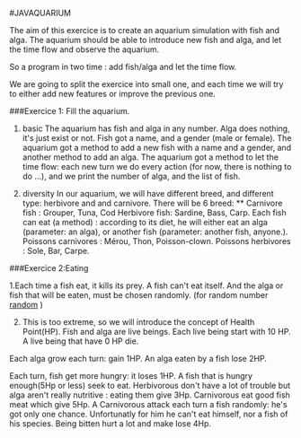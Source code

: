 #JAVAQUARIUM

The aim of this exercice is to create an aquarium simulation with fish and alga.
The aquarium should be able to introduce new fish and alga, and let the time flow and observe the aquarium.

So a program in two time : add fish/alga and let the time flow.

We are going to split the exercice into small one, and each time we will try to either add new features or improve the previous one.


###Exercice 1: Fill the aquarium.

1. basic
The aquarium has fish and alga in any number. Alga does nothing, it's just exist or not.
Fish got a name, and a gender (male or female).
The aquarium got a method to add a new fish with a name and a gender, and another method to add an alga.
The aquarium got a method to let the time flow: each new turn we do every action (for now, there is nothing to do ...), and we print the number of alga, and the list of fish.

2. diversity
In our aquarium, we will have different breed, and different type: herbivore and and carnivore. There will be 6 breed:
**
Carnivore fish : Grouper, Tuna, Cod
Herbivore fish: Sardine, Bass, Carp.
Each fish can eat (a method) : according to its diet, he will either eat an alga (parameter: an alga), or another fish (parameter: another fish, anyone.).
Poissons carnivores : Mérou, Thon, Poisson-clown.
Poissons herbivores : Sole, Bar, Carpe.

###Exercice 2:Eating

1.Each time a fish eat, it kills its prey. A fish can't eat itself. And the alga or fish that will be eaten, must be chosen randomly.
(for random number  [random](http://docs.oracle.com/javase/7/docs/api/java/util/Random.html#nextInt%28int%29) )


2. This is too extreme, so we will introduce the concept of Health Point(HP).
Fish and alga are live beings.
Each live being start with 10 HP.
A live being that have 0 HP die.

Each alga grow each turn: gain 1HP.
An alga eaten by a fish lose 2HP.

Each turn, fish get more hungry: it loses 1HP.
A fish that is hungry enough(5Hp or less) seek to eat.
Herbivorous don't have a lot of trouble but alga aren't really nutritive : eating them give 3Hp.
Carnivorous eat good fish meat which give 5Hp.
A Carnivorous attack each turn a fish randomly: he's got only one chance. Unfortunatly for him he can't eat himself, nor a fish of his species.
Being bitten hurt a lot and make lose 4Hp.

